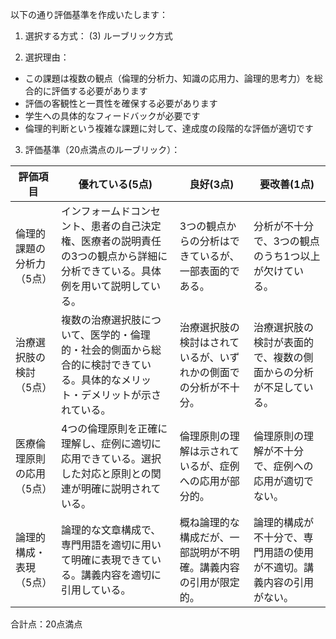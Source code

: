 以下の通り評価基準を作成いたします：

1. 選択する方式：
(3) ルーブリック方式

2. 選択理由：
- この課題は複数の観点（倫理的分析力、知識の応用力、論理的思考力）を総合的に評価する必要があります
- 評価の客観性と一貫性を確保する必要があります
- 学生への具体的なフィードバックが必要です
- 倫理的判断という複雑な課題に対して、達成度の段階的な評価が適切です

3. 評価基準（20点満点のルーブリック）：

| 評価項目 | 優れている(5点) | 良好(3点) | 要改善(1点) |
|---------|----------------|-----------|------------|
| 倫理的課題の分析力（5点） | インフォームドコンセント、患者の自己決定権、医療者の説明責任の3つの観点から詳細に分析できている。具体例を用いて説明している。 | 3つの観点からの分析はできているが、一部表面的である。 | 分析が不十分で、3つの観点のうち1つ以上が欠けている。 |
| 治療選択肢の検討（5点） | 複数の治療選択肢について、医学的・倫理的・社会的側面から総合的に検討できている。具体的なメリット・デメリットが示されている。 | 治療選択肢の検討はされているが、いずれかの側面での分析が不十分。 | 治療選択肢の検討が表面的で、複数の側面からの分析が不足している。 |
| 医療倫理原則の応用（5点） | 4つの倫理原則を正確に理解し、症例に適切に応用できている。選択した対応と原則との関連が明確に説明されている。 | 倫理原則の理解は示されているが、症例への応用が部分的。 | 倫理原則の理解が不十分で、症例への応用が適切でない。 |
| 論理的構成・表現（5点） | 論理的な文章構成で、専門用語を適切に用いて明確に表現できている。講義内容を適切に引用している。 | 概ね論理的な構成だが、一部説明が不明確。講義内容の引用が限定的。 | 論理的構成が不十分で、専門用語の使用が不適切。講義内容の引用がない。 |

合計点：20点満点